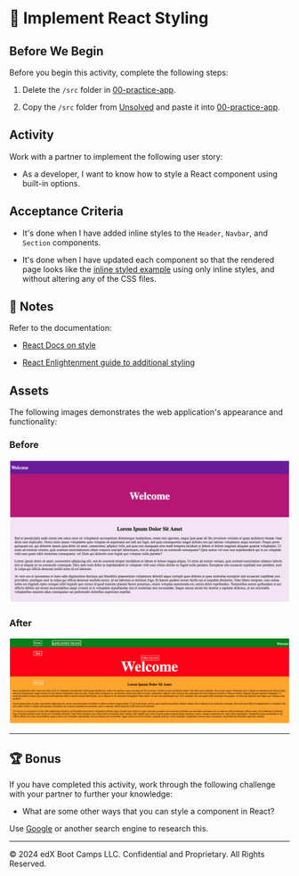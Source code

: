 # 📖 Implement React Styling

## Before We Begin

Before you begin this activity, complete the following steps:

1. Delete the `/src` folder in [00-practice-app](../Day-1/00-practice-app/).

2. Copy the `/src` folder from [Unsolved](./Unsolved/) and paste it into [00-practice-app](../Day-1/00-practice-app/).

## Activity

Work with a partner to implement the following user story:

* As a developer, I want to know how to style a React component using built-in options.

## Acceptance Criteria

* It's done when I have added inline styles to the `Header`, `Navbar`, and `Section` components.

* It's done when I have updated each component so that the rendered page looks like the [inline styled example](Images/02-InlineStyled.png) using only inline styles, and without altering any of the CSS files.

## 📝 Notes

Refer to the documentation:

* [React Docs on style](https://reactjs.org/docs/dom-elements.html#style)

* [React Enlightenment guide to additional styling](https://www.reactenlightenment.com/react-jsx/5.6.html)

## Assets

The following images demonstrates the web application's appearance and functionality:

### Before

![The original page features purple and pink backgrounds in different sections.](Images/01-InitialPage.png)

### After

![The newly styled page features green, red, and yellow backgrounds and buttons that have been aligned with each other.](Images/02-InlineStyled.png)

---

## 🏆 Bonus

If you have completed this activity, work through the following challenge with your partner to further your knowledge:

* What are some other ways that you can style a component in React?

Use [Google](https://www.google.com) or another search engine to research this.

---
© 2024 edX Boot Camps LLC. Confidential and Proprietary. All Rights Reserved.